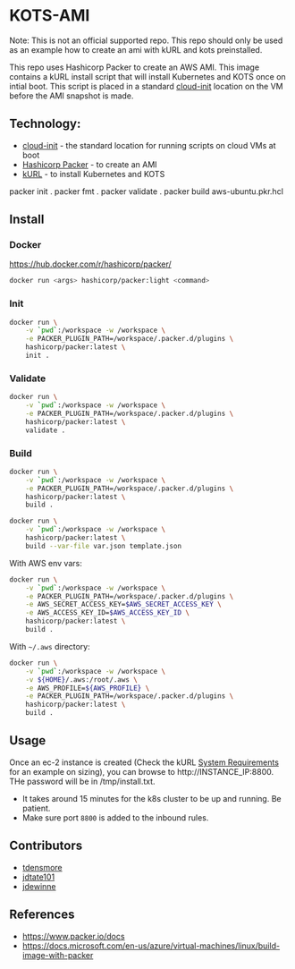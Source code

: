 # KOTS-AMI

Note: This is not an official supported repo. This repo should only be used as an example how to create an ami with kURL and kots preinstalled.

This repo uses Hashicorp Packer to create an AWS AMI. This image contains a kURL install script that will install Kubernetes and KOTS once on intial boot. This script is placed in a standard [cloud-init](https://cloudinit.readthedocs.io/en/latest/) location on the VM before the AMI snapshot is made.

## Technology:
* [cloud-init](https://cloudinit.readthedocs.io/en/latest/) - the standard location for running scripts on cloud VMs at boot
* [Hashicorp Packer](https://www.packer.io/) - to create an AMI
* [kURL](https://kurl.sh/) - to install Kubernetes and KOTS


packer init .
packer fmt .
packer validate .
packer build aws-ubuntu.pkr.hcl

## Install

### Docker

https://hub.docker.com/r/hashicorp/packer/

```bash
docker run <args> hashicorp/packer:light <command>
```

### Init

```bash
docker run \
    -v `pwd`:/workspace -w /workspace \
    -e PACKER_PLUGIN_PATH=/workspace/.packer.d/plugins \
    hashicorp/packer:latest \
    init .
```

### Validate

```bash
docker run \
    -v `pwd`:/workspace -w /workspace \
    -e PACKER_PLUGIN_PATH=/workspace/.packer.d/plugins \
    hashicorp/packer:latest \
    validate .
```

### Build

```bash
docker run \
    -v `pwd`:/workspace -w /workspace \
    -e PACKER_PLUGIN_PATH=/workspace/.packer.d/plugins \
    hashicorp/packer:latest \
    build .
```

```bash
docker run \
    -v `pwd`:/workspace -w /workspace \
    hashicorp/packer:latest \
    build --var-file var.json template.json
```

With AWS env vars: 

```bash
docker run \
    -v `pwd`:/workspace -w /workspace \
    -e PACKER_PLUGIN_PATH=/workspace/.packer.d/plugins \
    -e AWS_SECRET_ACCESS_KEY=$AWS_SECRET_ACCESS_KEY \
    -e AWS_ACCESS_KEY_ID=$AWS_ACCESS_KEY_ID \
    hashicorp/packer:latest \
    build .
```

With `~/.aws` directory:

```bash
docker run \
    -v `pwd`:/workspace -w /workspace \
    -v ${HOME}/.aws:/root/.aws \
    -e AWS_PROFILE=${AWS_PROFILE} \
    -e PACKER_PLUGIN_PATH=/workspace/.packer.d/plugins \
    hashicorp/packer:latest \
    build .
```

## Usage

Once an ec-2 instance is created (Check the kURL [System Requirements](https://kurl.sh/docs/install-with-kurl/system-requirements#cloud-disk-performance) for an example on sizing), you can browse to http://INSTANCE_IP:8800. THe password will be in /tmp/install.txt.

* It takes around 15 minutes for the k8s cluster to be up and running. Be patient.
* Make sure port `8800` is added to the inbound rules.

## Contributors
* [tdensmore](https://github.com/tdensmore)
* [jdtate101](https://github.com/jdtate101)
* [jdewinne](https://github.com/jdewinne)

## References

* https://www.packer.io/docs
* https://docs.microsoft.com/en-us/azure/virtual-machines/linux/build-image-with-packer

